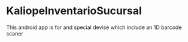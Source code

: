 # KaliopeInventarioSucursal
This android app is for and special devise which include an 1D barcode scaner
